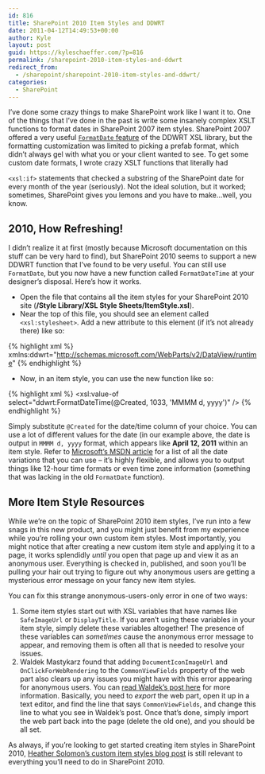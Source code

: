 ```yaml
---
id: 816
title: SharePoint 2010 Item Styles and DDWRT
date: 2011-04-12T14:49:53+00:00
author: Kyle
layout: post
guid: https://kyleschaeffer.com/?p=816
permalink: /sharepoint-2010-item-styles-and-ddwrt
redirect_from:
  - /sharepoint/sharepoint-2010-item-styles-and-ddwrt/
categories:
  - SharePoint
---
```

I’ve done some crazy things to make SharePoint work like I want it to. One of the things that I’ve done in the past is write some insanely complex XSLT functions to format dates in SharePoint 2007 item styles. SharePoint 2007 offered a very useful [`FormatDate` feature](http://www.novolocus.com/2010/04/12/date-formats-in-xsl-with-ddwrt/) of the DDWRT XSL library, but the formatting customization was limited to picking a prefab format, which didn’t always gel with what you or your client wanted to see. To get some custom date formats, I wrote crazy XSLT functions that literally had

`<xsl:if>` statements that checked a substring of the SharePoint date for every month of the year (seriously). Not the ideal solution, but it worked; sometimes, SharePoint gives you lemons and you have to make&hellip;well, you know.

## 2010, How Refreshing!

I didn’t realize it at first (mostly because Microsoft documentation on this stuff can be very hard to find), but SharePoint 2010 seems to support a new DDWRT function that I’ve found to be very useful. You can still use `FormatDate`, but you now have a new function called `FormatDateTime` at your designer’s disposal. Here’s how it works.

* Open the file that contains all the item styles for your SharePoint 2010 site (**/Style Library/XSL Style Sheets/ItemStyle.xsl**).
* Near the top of this file, you should see an element called `<xsl:stylesheet>`. Add a new attribute to this element (if it’s not already there) like so:

{% highlight xml %}
xmlns:ddwrt="http://schemas.microsoft.com/WebParts/v2/DataView/runtime"
{% endhighlight %}

* Now, in an item style, you can use the new function like so:

{% highlight xml %}
<xsl:value-of select="ddwrt:FormatDateTime(@Created, 1033, 'MMMM d, yyyy')" />
{% endhighlight %}

Simply substitute `@Created` for the date/time column of your choice. You can use a lot of different values for the date (in our example above, the date is output in `MMMM d, yyyy` format, which appears like **April 12, 2011** within an item style. Refer to [Microsoft’s MSDN article](http://msdn.microsoft.com/en-us/library/8kb3ddd4(v=vs.95).aspx) for a list of all the date variations that you can use – it’s highly flexible, and allows you to output things like 12-hour time formats or even time zone information (something that was lacking in the old `FormatDate` function).

## More Item Style Resources

While we’re on the topic of SharePoint 2010 item styles, I’ve run into a few snags in this new product, and you might just benefit from my experience while you’re rolling your own custom item styles. Most importantly, you might notice that after creating a new custom item style and applying it to a page, it works splendidly _until_ you open that page up and view it as an anonymous user. Everything is checked in, published, and soon you’ll be pulling your hair out trying to figure out why anonymous users are getting a mysterious error message on your fancy new item styles.

You can fix this strange anonymous-users-only error in one of two ways:

  1. Some item styles start out with XSL variables that have names like `SafeImageUrl` or `DisplayTitle`. If you aren’t using these variables in your item style, simply delete these variables altogether! The presence of these variables can _sometimes_ cause the anonymous error message to appear, and removing them is often all that is needed to resolve your issues.
  2. Waldek Mastykarz found that adding `DocumentIconImageUrl` and `OnClickForWebRendering` to the `CommonViewFields` property of the web part also clears up any issues you might have with this error appearing for anonymous users. You can [read Waldek’s post here](http://blog.mastykarz.nl/inconvenient-sharepoint-2010-content-query-web-part-anonymous-access/) for more information. Basically, you need to _export_ the web part, open it up in a text editor, and find the line that says `CommonViewFields`, and change this line to what you see in Waldek’s post. Once that’s done, simply import the web part back into the page (delete the old one), and you should be all set.

As always, if you’re looking to get started creating item styles in SharePoint 2010, [Heather Solomon’s custom item styles blog post](http://www.heathersolomon.com/blog/articles/CustomItemStyle.aspx) is still relevant to everything you’ll need to do in SharePoint 2010.
